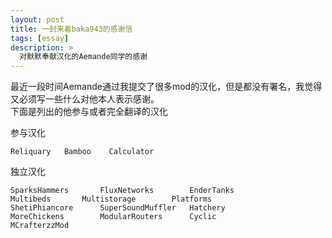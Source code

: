 ```yaml
---
layout: post
title: 一封来着baka943的感谢信
tags: [essay]
description: >
  对默默奉献汉化的Aemande同学的感谢
---
```


最近一段时间Aemande通过我提交了很多mod的汉化，但是都没有署名，我觉得又必须写一些什么对他本人表示感谢。  
下面是列出的他参与或者完全翻译的汉化

参与汉化

    Reliquary   Bamboo    Calculator

独立汉化

	SparksHammers		FluxNetworks		EnderTanks
	Multibeds		Multistorage		Platforms
	ShetiPhiancore		SuperSoundMuffler	Hatchery
	MoreChickens		ModularRouters		Cyclic
	MCrafterzzMod
